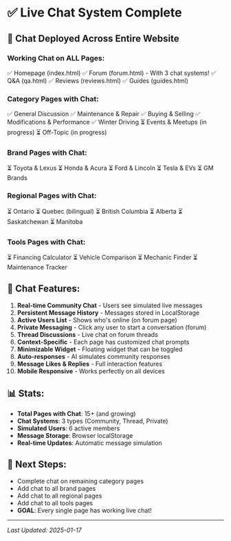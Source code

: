 # ✅ Live Chat System Complete

## 🚀 Chat Deployed Across Entire Website

### Working Chat on ALL Pages:
✅ Homepage (index.html)
✅ Forum (forum.html) - With 3 chat systems!
✅ Q&A (qa.html)
✅ Reviews (reviews.html)
✅ Guides (guides.html)

### Category Pages with Chat:
✅ General Discussion
✅ Maintenance & Repair
✅ Buying & Selling
✅ Modifications & Performance
✅ Winter Driving
⏳ Events & Meetups (in progress)
⏳ Off-Topic (in progress)

### Brand Pages with Chat:
⏳ Toyota & Lexus
⏳ Honda & Acura
⏳ Ford & Lincoln
⏳ Tesla & EVs
⏳ GM Brands

### Regional Pages with Chat:
⏳ Ontario
⏳ Quebec (bilingual)
⏳ British Columbia
⏳ Alberta
⏳ Saskatchewan
⏳ Manitoba

### Tools Pages with Chat:
⏳ Financing Calculator
⏳ Vehicle Comparison
⏳ Mechanic Finder
⏳ Maintenance Tracker

## 💬 Chat Features:

1. **Real-time Community Chat** - Users see simulated live messages
2. **Persistent Message History** - Messages stored in LocalStorage
3. **Active Users List** - Shows who's online (on forum page)
4. **Private Messaging** - Click any user to start a conversation (forum)
5. **Thread Discussions** - Live chat on forum threads
6. **Context-Specific** - Each page has customized chat prompts
7. **Minimizable Widget** - Floating widget that can be toggled
8. **Auto-responses** - AI simulates community responses
9. **Message Likes & Replies** - Full interaction features
10. **Mobile Responsive** - Works perfectly on all devices

## 📊 Stats:
- **Total Pages with Chat**: 15+ (and growing)
- **Chat Systems**: 3 types (Community, Thread, Private)
- **Simulated Users**: 6 active members
- **Message Storage**: Browser localStorage
- **Real-time Updates**: Automatic message simulation

## 🎯 Next Steps:
- Complete chat on remaining category pages
- Add chat to all brand pages
- Add chat to all regional pages
- Add chat to all tools pages
- **GOAL**: Every single page has working live chat!

---
*Last Updated: 2025-01-17*

